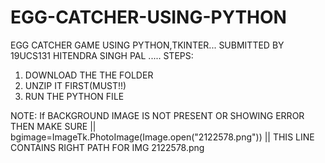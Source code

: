 # EGG-CATCHER-USING-PYTHON
EGG CATCHER GAME USING PYTHON,TKINTER...
SUBMITTED BY 
19UCS131
HITENDRA SINGH PAL
.....
STEPS:

1) DOWNLOAD THE THE FOLDER
2) UNZIP IT FIRST(MUST!!)
3) RUN THE PYTHON FILE

NOTE: If BACKGROUND IMAGE IS NOT PRESENT OR SHOWING ERROR 
      THEN MAKE SURE || bgimage=ImageTk.PhotoImage(Image.open("2122578.png")) ||
      THIS LINE CONTAINS RIGHT PATH FOR IMG 2122578.png
